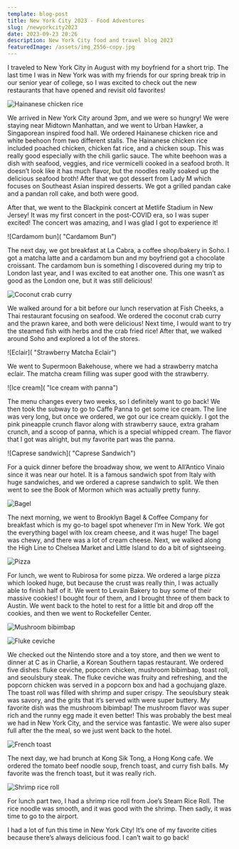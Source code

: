 ```yaml
---
template: blog-post
title: New York City 2023 - Food Adventures
slug: /newyorkcity2023
date: 2023-09-23 20:26
description: New York City food and travel blog 2023
featuredImage: /assets/img_2556-copy.jpg
---
```

I traveled to New York City in August with my boyfriend for a short trip. The last time I was in New York was with my friends for our spring break trip in our senior year of college, so I was excited to check out the new restaurants that have opened and revisit old favorites!

![Hainanese chicken rice](/assets/img_2409.jpg "Hainanese Chicken Rice")

We arrived in New York City around 3pm, and we were so hungry! We were staying near Midtown Manhattan, and we went to Urban Hawker, a Singaporean inspired food hall. We ordered Hainanese chicken rice and white beehoon from two different stalls. The Hainanese chicken rice included poached chicken, chicken fat rice, and a chicken soup. This was really good especially with the chili garlic sauce. The white beehoon was a dish with seafood, veggies, and rice vermicelli cooked in a seafood broth. It doesn’t look like it has much flavor, but the noodles really soaked up the delicious seafood broth! After that we got dessert from Lady M which focuses on Southeast Asian inspired desserts. We got a grilled pandan cake and a pandan roll cake, and both were good.

After that, we went to the Blackpink concert at Metlife Stadium in New Jersey! It was my first concert in the post-COVID era, so I was super excited! The concert was amazing, and I was glad I got to experience it!

![Cardamom bun]( "Cardamom Bun")

The next day, we got breakfast at La Cabra, a coffee shop/bakery in Soho. I got a matcha latte and a cardamom bun and my boyfriend got a chocolate croissant. The cardamom bun is something I discovered during my trip to London last year, and I was excited to eat another one. This one wasn’t as good as the London one, but it was still delicious! 

![Coconut crab curry](/assets/img_2488.jpg "Coconut Crab Curry")

We walked around for a bit before our lunch reservation at Fish Cheeks, a Thai restaurant focusing on seafood. We ordered the coconut crab curry and the prawn karee, and both were delicious! Next time, I would want to try the steamed fish with herbs and the crab fried rice! After that, we walked around Soho and explored a lot of the stores. 

![Eclair]( "Strawberry Matcha Eclair")

We went to Supermoon Bakehouse, where we had a strawberry matcha eclair. The matcha cream filling was super good with the strawberry. 

![Ice cream]( "Ice cream with panna")

The menu changes every two weeks, so I definitely want to go back! We then took the subway to go to Caffe Panna to get some ice cream. The line was very long, but once we ordered, we got our ice cream quickly. I got the pink pineapple crunch flavor along with strawberry sauce, extra graham crunch, and a scoop of panna, which is a special whipped cream. The flavor that I got was alright, but my favorite part was the panna.

![Caprese sandwich]( "Caprese Sandwich")

For a quick dinner before the broadway show, we went to All’Antico Vinaio since it was near our hotel. It is a famous sandwich spot from Italy with huge sandwiches, and we ordered a caprese sandwich to split. We then went to see the Book of Mormon which was actually pretty funny.

![Bagel](/assets/img_2500.jpg "Everything Bagel with Lox Cream Cheese")

The next morning, we went to Brooklyn Bagel & Coffee Company for breakfast which is my go-to bagel spot whenever I’m in New York. We got the everything bagel with lox cream cheese, and it was huge! The bagel was chewy, and there was a lot of cream cheese. Next, we walked along the High Line to Chelsea Market and Little Island to do a bit of sightseeing. 

![Pizza](/assets/img_2556.jpg "Pizza")

For lunch, we went to Rubirosa for some pizza. We ordered a large pizza which looked huge, but because the crust was really thin, I was actually able to finish half of it. We went to Levain Bakery to buy some of their massive cookies! I bought four of them, and I brought three of them back to Austin. We went back to the hotel to rest for a little bit and drop off the cookies, and then we went to Rockefeller Center. 

![Mushroom bibimbap](/assets/img_2572.jpg "Mushroom Bibimbap")

![Fluke ceviche](/assets/img_2565.jpg "Fluke ceviche")

We checked out the Nintendo store and a toy store, and then we went to dinner at C as in Charlie, a Korean Southern tapas restaurant. We ordered five dishes: fluke ceviche, popcorn chicken, mushroom bibimbap, toast roll, and seoulsbury steak. The fluke ceviche was fruity and refreshing, and the popcorn chicken was served in a popcorn box and had a gochujang glaze. The toast roll was filled with shrimp and super crispy. The seoulsbury steak was savory, and the grits that it’s served with were super buttery. My favorite dish was the mushroom bibimbap! The mushroom flavor was super rich and the runny egg made it even better! This was probably the best meal we had in New York City, and the service was fantastic. We were also super full after the the meal, so we just went back to the hotel.

![French toast](/assets/img_2579.jpg "Hong Kong French Toast")

The next day, we had brunch at Kong Sik Tong, a Hong Kong cafe. We ordered the tomato beef noodle soup, french toast, and curry fish balls. My favorite was the french toast, but it was really rich. 

![Shrimp rice roll](/assets/img_2581.jpg "Shrimp Rice Roll")

For lunch part two, I had a shrimp rice roll from Joe’s Steam Rice Roll. The rice noodle was smooth, and it was good with the shrimp. Then sadly, it was time to go to the airport.

I had a lot of fun this time in New York City! It’s one of my favorite cities because there’s always delicious food. I can’t wait to go back!